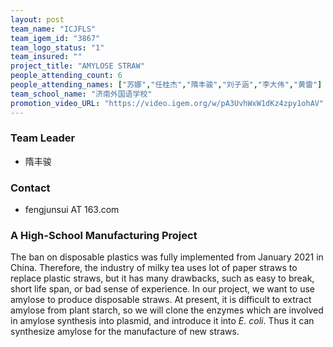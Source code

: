 ```yaml
---
layout: post
team_name: "ICJFLS"
team_igem_id: "3867"
team_logo_status: "1"
team_insured: ""
project_title: "AMYLOSE STRAW"
people_attending_count: 6
people_attending_names: ["苏娜","任桂杰","隋丰骏","刘子涵","李大伟","黄雷"]
team_school_name: "济南外国语学校"
promotion_video_URL: "https://video.igem.org/w/pA3UvhWxW1dKz4zpy1ohAV"
---
```



### Team Leader
* 隋丰骏

### Contact
* fengjunsui AT 163.com

### A High-School Manufacturing Project

The ban on disposable plastics was fully implemented from January 2021 in China. Therefore, the industry of milky tea uses lot of paper straws to replace plastic straws, but it has many drawbacks, such as easy to break, short life span, or bad sense of experience. In our project, we want to use amylose to produce disposable straws. At present, it is difficult to extract amylose from plant starch, so we will clone the enzymes which are involved in amylose synthesis into plasmid, and introduce it into *E. coli*. Thus it can synthesize amylose for the manufacture of new straws.
